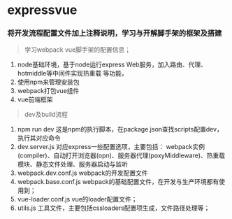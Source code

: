 # expressvue
### 将开发流程配置文件加上注释说明，学习与开解脚手架的框架及搭建
> 学习webpack vue脚手架的配置信息；
1. node基础环境，基于node运行express Web服务，加入路由、代理、hotmiddle等中间件实现热重载
等功能，
2. 使用npm来管理安装包
3. webpack打包vue组件
4. vue前端框架

> dev及build流程
1. npm run dev 这是npm的执行脚本，在package.json查找scripts配置dev，执行其对应命令
2. dev.server.js 对应express一些配置选项，主要包括：
webpack实例(compiler)、自动打开浏览器(opn)、服务器代理(poxyMiddleware)、热重载模块、静态文件处理、服务器启动与监听
3. webpack.dev.conf.js webpack的开发配置文件
4. webpack.base.conf.js webpack的基础配置文件，在开发与生产环境都有使用到；
5. vue-loader.conf.js vue的loader配置文件；
6. utils.js 工具文件，主要包括cssloaders配置项生成，文件路径处理等；
